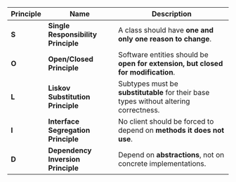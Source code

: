 | Principle | Name                                | Description                                                                           |
| --------- | ----------------------------------- | ------------------------------------------------------------------------------------- |
| **S**     | **Single Responsibility Principle** | A class should have **one and only one reason to change**.                            |
| **O**     | **Open/Closed Principle**           | Software entities should be **open for extension, but closed for modification**.      |
| **L**     | **Liskov Substitution Principle**   | Subtypes must be **substitutable** for their base types without altering correctness. |
| **I**     | **Interface Segregation Principle** | No client should be forced to depend on **methods it does not use**.                  |
| **D**     | **Dependency Inversion Principle**  | Depend on **abstractions**, not on concrete implementations.                          |
